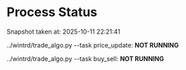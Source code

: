 # Process Status

Snapshot taken at: 2025-10-11 22:21:41

../wintrd/trade_algo.py --task price_update: **NOT RUNNING**

../wintrd/trade_algo.py --task buy_sell: **NOT RUNNING**

